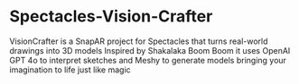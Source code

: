 # Spectacles-Vision-Crafter
VisionCrafter is a SnapAR project for Spectacles that turns real-world drawings into 3D models Inspired by Shakalaka Boom Boom it uses OpenAI GPT 4o to interpret sketches and Meshy to generate models bringing your imagination to life just like magic
